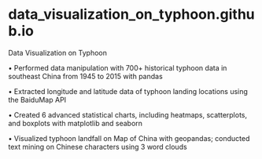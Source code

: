 # data_visualization_on_typhoon.github.io
Data Visualization on Typhoon

•	Performed data manipulation with 700+ historical typhoon data in southeast China from 1945 to 2015 with pandas

•	Extracted longitude and latitude data of typhoon landing locations using the BaiduMap API

•	Created 6 advanced statistical charts, including heatmaps, scatterplots, and boxplots with matplotlib and seaborn

•	Visualized typhoon landfall on Map of China with geopandas; conducted text mining on Chinese characters using 3 word clouds
